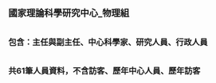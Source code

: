# <font size=4>國家理論科學研究中心_物理組</font></br></br>  <font size=3>包含：主任與副主任、中心科學家、研究人員、行政人員</font></br></br> <font size=3>共61筆人員資料，不含訪客、歷年中心人員、歷年訪客</font></br> <font size=4>